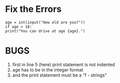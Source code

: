 #  Fix the Errors
```
age = int(input("How old are you?"))
if age > 18:
print("You can drive at age {age}.")
```

# BUGS
 1. first in line 5 (here) print statement is not indented
 2.  age has to be in the integer format 
 3.  and the print statement must be a "f - strings"
